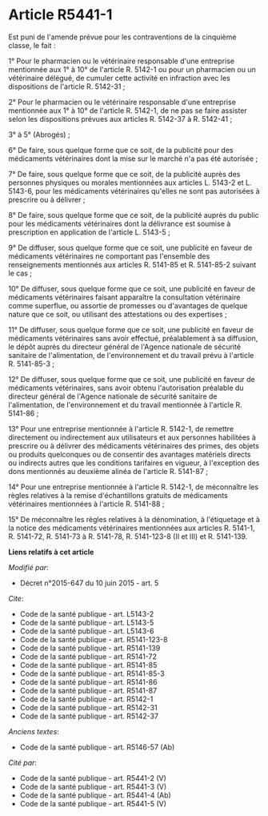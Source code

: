 # Article R5441-1

Est puni de l'amende prévue pour les contraventions de la cinquième classe, le fait : 

1° Pour le pharmacien ou le vétérinaire responsable d'une entreprise mentionnée aux 1° à 10° de l'article R. 5142-1 ou pour
un pharmacien ou un vétérinaire délégué, de cumuler cette activité en infraction avec les dispositions de l'article R.
5142-31 ; 

2° Pour le pharmacien ou le vétérinaire responsable d'une entreprise mentionnée aux 1° à 10° de l'article R. 5142-1, de ne
pas se faire assister selon les dispositions prévues aux articles R. 5142-37 à R. 5142-41 ; 

3° à 5° (Abrogés) ; 

6° De faire, sous quelque forme que ce soit, de la publicité pour des médicaments vétérinaires dont la mise sur le marché n'a
pas été autorisée ; 

7° De faire, sous quelque forme que ce soit, de la publicité auprès des personnes physiques ou morales mentionnées aux
articles L. 5143-2 et L. 5143-6, pour les médicaments vétérinaires qu'elles ne sont pas autorisées à prescrire ou à
délivrer ; 

8° De faire, sous quelque forme que ce soit, de la publicité auprès du public pour les médicaments vétérinaires dont la
délivrance est soumise à prescription en application de l'article L. 5143-5 ; 

9° De diffuser, sous quelque forme que ce soit, une publicité en faveur de médicaments vétérinaires ne comportant pas
l'ensemble des renseignements mentionnés aux articles R. 5141-85 et R. 5141-85-2 suivant le cas ; 

10° De diffuser, sous quelque forme que ce soit, une publicité en faveur de médicaments vétérinaires faisant apparaître la
consultation vétérinaire comme superflue, ou assortie de promesses ou d'avantages de quelque nature que ce soit, ou utilisant
des attestations ou des expertises ; 

11° De diffuser, sous quelque forme que ce soit, une publicité en faveur de médicaments vétérinaires sans avoir effectué,
préalablement à sa diffusion, le dépôt auprès du directeur général de l'Agence nationale de sécurité sanitaire de
l'alimentation, de l'environnement et du travail prévu à l'article R. 5141-85-3 ; 

12° De diffuser, sous quelque forme que ce soit, une publicité en faveur de médicaments vétérinaires, sans avoir obtenu
l'autorisation préalable du directeur général de l'Agence nationale de sécurité sanitaire de l'alimentation, de
l'environnement et du travail mentionnée à l'article R. 5141-86 ; 

13° Pour une entreprise mentionnée à l'article R. 5142-1, de remettre directement ou indirectement aux utilisateurs et aux
personnes habilitées à prescrire ou à délivrer des médicaments vétérinaires des primes, des objets ou produits quelconques ou
de consentir des avantages matériels directs ou indirects autres que les conditions tarifaires en vigueur, à l'exception des
dons mentionnés au deuxième alinéa de l'article R. 5141-87 ; 

14° Pour une entreprise mentionnée à l'article R. 5142-1, de méconnaître les règles relatives à la remise d'échantillons
gratuits de médicaments vétérinaires mentionnées à l'article R. 5141-88 ; 

15° De méconnaître les règles relatives à la dénomination, à l'étiquetage et à la notice des médicaments vétérinaires
mentionnées aux articles R. 5141-1, R. 5141-72, R. 5141-73 à R. 5141-78, R. 5141-123-8 (II et III) et R. 5141-139.

**Liens relatifs à cet article**

_Modifié par_:

  - Décret n°2015-647 du 10 juin 2015 - art. 5

_Cite_:

  - Code de la santé publique - art. L5143-2
  - Code de la santé publique - art. L5143-5
  - Code de la santé publique - art. L5143-6
  - Code de la santé publique - art. R5141-123-8
  - Code de la santé publique - art. R5141-139
  - Code de la santé publique - art. R5141-72
  - Code de la santé publique - art. R5141-85
  - Code de la santé publique - art. R5141-85-3
  - Code de la santé publique - art. R5141-86
  - Code de la santé publique - art. R5141-87
  - Code de la santé publique - art. R5142-1
  - Code de la santé publique - art. R5142-31
  - Code de la santé publique - art. R5142-37

_Anciens textes_:

  - Code de la santé publique - art. R5146-57 (Ab)

_Cité par_:

  - Code de la santé publique - art. R5441-2 (V)
  - Code de la santé publique - art. R5441-3 (V)
  - Code de la santé publique - art. R5441-4 (Ab)
  - Code de la santé publique - art. R5441-5 (V)
